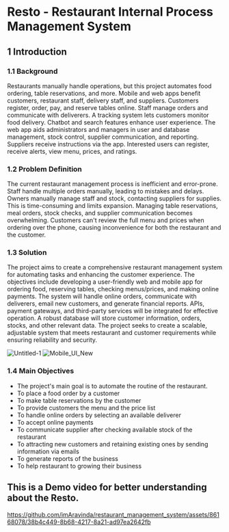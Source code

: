 # Resto - Restaurant Internal Process Management System
## 1 Introduction
### 1.1 Background

Restaurants manually handle operations, but this project automates food ordering, table reservations, and more. Mobile and web apps benefit customers, restaurant staff, delivery staff, and suppliers. Customers register, order, pay, and reserve tables online. Staff manage orders and communicate with deliverers. A tracking system lets customers monitor food delivery. Chatbot and search features enhance user experience. The web app aids administrators and managers in user and database management, stock control, supplier communication, and reporting. Suppliers receive instructions via the app. Interested users can register, receive alerts, view menu, prices, and ratings.

### 1.2 Problem Definition

The current restaurant management process is inefficient and error-prone. Staff handle multiple orders manually, leading to mistakes and delays. Owners manually manage staff and stock, contacting suppliers for supplies. This is time-consuming and limits expansion. Managing table reservations, meal orders, stock checks, and supplier communication becomes overwhelming. Customers can't review the full menu and prices when ordering over the phone, causing inconvenience for both the restaurant and the customer.

### 1.3 Solution

The project aims to create a comprehensive restaurant management system for automating tasks and enhancing the customer experience. The objectives include developing a user-friendly web and mobile app for ordering food, reserving tables, checking menus/prices, and making online payments. The system will handle online orders, communicate with deliverers, email new customers, and generate financial reports. APIs, payment gateways, and third-party services will be integrated for effective operation. A robust database will store customer information, orders, stocks, and other relevant data. The project seeks to create a scalable, adjustable system that meets restaurant and customer requirements while ensuring reliability and security.

![Untitled-1](https://github.com/imAravinda/restaurant_management_system/assets/86168078/015d1fe3-e0b5-43a7-95d9-ec8b7539d5b1)
![Mobile_UI_New](https://github.com/imAravinda/restaurant_management_system/assets/86168078/627af8d9-ff27-47e2-b7e3-a276018f43ea)


### 1.4 Main Objectives

- The project's main goal is to automate the routine of the restaurant.
- To place a food order by a customer 
- To make table reservations by the customer 
- To provide customers the menu and the price list 
- To handle online orders by selecting an available deliverer 
- To accept online payments 
- To communicate supplier after checking available stock of the 
restaurant 
- To attracting new customers and retaining existing ones by sending 
information via emails 
- To generate reports of the business 
- To help restaurant to growing their business



## This is a Demo video for better understanding about the Resto.

https://github.com/imAravinda/restaurant_management_system/assets/86168078/38b4c449-8b68-4217-8a21-ad97ea2642fb

